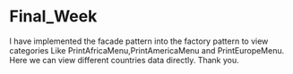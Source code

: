 # Final_Week
I have implemented the facade pattern into the factory pattern to view categories Like PrintAfricaMenu,PrintAmericaMenu and PrintEuropeMenu. Here we can view different countries data directly.
Thank you.
